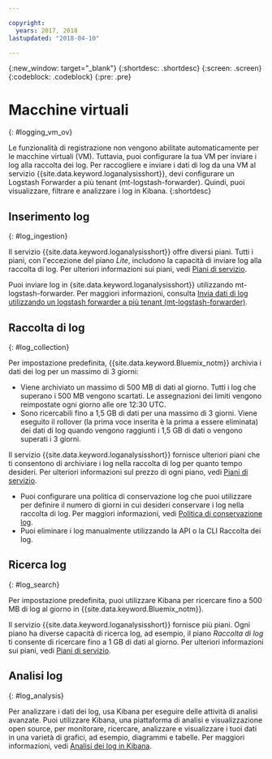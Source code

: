 ```yaml
---

copyright:
  years: 2017, 2018
lastupdated: "2018-04-10"

---
```


{:new_window: target="_blank"}
{:shortdesc: .shortdesc}
{:screen: .screen}
{:codeblock: .codeblock}
{:pre: .pre}

# Macchine virtuali
{: #logging_vm_ov}

Le funzionalità di registrazione non vengono abilitate automaticamente per le macchine virtuali (VM). Tuttavia, puoi configurare la tua VM per inviare i log alla raccolta dei log. Per raccogliere e inviare i dati di log da una VM al servizio {{site.data.keyword.loganalysisshort}}, devi configurare un Logstash Forwarder a più tenant (mt-logstash-forwarder). Quindi, puoi visualizzare, filtrare e analizzare i log in Kibana.
{:shortdesc}


## Inserimento log
{: #log_ingestion}

Il servizio {{site.data.keyword.loganalysisshort}} offre diversi piani. Tutti i piani, con l'eccezione del piano *Lite*, includono la capacità di inviare log alla raccolta di log. Per ulteriori informazioni sui piani, vedi [Piani di servizio](/docs/services/CloudLogAnalysis/log_analysis_ov.html#plans).

Puoi inviare log in {site.data.keyword.loganalysisshort}} utilizzando mt-logstash-forwarder. Per maggiori informazioni, consulta [Invia dati di log utilizzando un logstash forwarder a più tenant (mt-logstash-forwarder)](/docs/services/CloudLogAnalysis/how-to/send-data/send_data_mt.html#send_data_mt).


## Raccolta di log
{: #log_collection}

Per impostazione predefinita, {{site.data.keyword.Bluemix_notm}} archivia i dati dei log per un massimo di 3 giorni:   

* Viene archiviato un massimo di 500 MB di dati al giorno. Tutti i log che superano i 500 MB vengono scartati. Le assegnazioni dei limiti vengono
reimpostate ogni giorno alle ore 12:30 UTC.
* Sono ricercabili fino a 1,5 GB di dati per una massimo di 3 giorni. Viene eseguito il rollover (la prima voce inserita è la prima a essere eliminata) dei dati di log quando vengono raggiunti i 1,5 GB di dati o vengono superati i 3 giorni.

Il servizio {{site.data.keyword.loganalysisshort}} fornisce ulteriori piani che ti consentono di archiviare i log nella raccolta di log per quanto tempo desideri. Per ulteriori informazioni sul prezzo di ogni piano, vedi [Piani di servizio](/docs/services/CloudLogAnalysis/log_analysis_ov.html#plans).

* Puoi configurare una politica di conservazione log che puoi utilizzare per definire il numero di giorni in cui desideri conservare i log nella raccolta di log. Per maggiori informazioni, vedi [Politica di conservazione log](/docs/services/CloudLogAnalysis/manage_logs.html#log_retention_policy).
* Puoi eliminare i log manualmente utilizzando la API o la CLI Raccolta dei log.


## Ricerca log
{: #log_search}

Per impostazione predefinita, puoi utilizzare Kibana per ricercare fino a 500 MB di log al giorno in {{site.data.keyword.Bluemix_notm}}. 

Il servizio {{site.data.keyword.loganalysisshort}} fornisce più piani. Ogni piano ha diverse capacità di ricerca log, ad esempio, il piano *Raccolta di log* ti consente di ricercare fino a 1 GB di dati al giorno. Per ulteriori informazioni sui piani, vedi [Piani di servizio](/docs/services/CloudLogAnalysis/log_analysis_ov.html#plans).


## Analisi log
{: #log_analysis}

Per analizzare i dati dei log, usa Kibana per eseguire delle attività di analisi avanzate. Puoi utilizzare Kibana, una piattaforma di analisi e visualizzazione open source, per monitorare, ricercare, analizzare e visualizzare i tuoi dati in una varietà di grafici, ad esempio, diagrammi e tabelle. Per maggiori informazioni, vedi [Analisi dei log in Kibana](/docs/services/CloudLogAnalysis/kibana/analyzing_logs_Kibana.html#analyzing_logs_Kibana).

